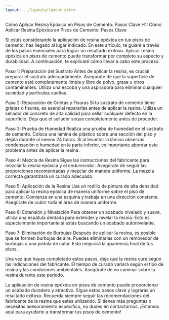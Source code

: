 ```yaml
---
layout: ../layouts/layout.astro
---
```


Cómo Aplicar Resina Epóxica en Pisos de Cemento: Pasos Clave
H1: Cómo Aplicar Resina Epóxica en Pisos de Cemento: Pasos Clave

Si estás considerando la aplicación de resina epóxica en tus pisos de cemento, has llegado al lugar indicado. En este artículo, te guiaré a través de los pasos esenciales para lograr un resultado exitoso. Aplicar resina epóxica en pisos de cemento puede transformar por completo su aspecto y durabilidad. A continuación, te explicaré cómo llevar a cabo este proceso.

Paso 1: Preparación del Sustrato
Antes de aplicar la resina, es crucial preparar el sustrato adecuadamente. Asegúrate de que la superficie de cemento esté completamente limpia y libre de polvo, grasa u otros contaminantes. Utiliza una escoba y una aspiradora para eliminar cualquier suciedad y partículas sueltas.

Paso 2: Reparación de Grietas y Fisuras
Si tu sustrato de cemento tiene grietas o fisuras, es esencial repararlas antes de aplicar la resina. Utiliza un sellador de concreto de alta calidad para sellar cualquier defecto en la superficie. Deja que el sellador seque completamente antes de proceder.

Paso 3: Prueba de Humedad
Realiza una prueba de humedad en el sustrato de cemento. Coloca una lámina de plástico sobre una sección del piso y déjala durante al menos 24 horas. Si al levantar la lámina observas condensación o humedad en la parte inferior, es importante abordar este problema antes de aplicar la resina.

Paso 4: Mezcla de Resina
Sigue las instrucciones del fabricante para mezclar la resina epóxica y el endurecedor. Asegúrate de seguir las proporciones recomendadas y mezclar de manera uniforme. La mezcla correcta garantizará un curado adecuado.

Paso 5: Aplicación de la Resina
Usa un rodillo de pintura de alta densidad para aplicar la resina epóxica de manera uniforme sobre el piso de cemento. Comienza en una esquina y trabaja en una dirección constante. Asegúrate de cubrir toda el área de manera uniforme.

Paso 6: Extensión y Nivelación
Para obtener un acabado nivelado y suave, utiliza una espátula dentada para extender y nivelar la resina. Esto es especialmente importante si estás buscando un acabado autonivelante.

Paso 7: Eliminación de Burbujas
Después de aplicar la resina, es posible que se formen burbujas de aire. Puedes eliminarlas con un removedor de burbujas o una pistola de calor. Esto mejorará la apariencia final de tus pisos.

Una vez que hayas completado estos pasos, deja que la resina cure según las indicaciones del fabricante. El tiempo de curado variará según el tipo de resina y las condiciones ambientales. Asegúrate de no caminar sobre la resina durante este período.

La aplicación de resina epóxica en pisos de cemento puede proporcionar un acabado duradero y atractivo. Sigue estos pasos clave y lograrás un resultado exitoso. Recuerda siempre seguir las recomendaciones del fabricante de la resina que estés utilizando. Si tienes más preguntas o necesitas asesoramiento específico, no dudes en contactarnos. ¡Estamos aquí para ayudarte a transformar tus pisos de cemento!
